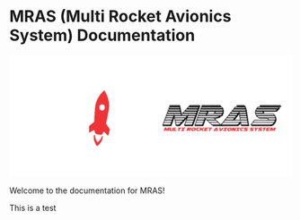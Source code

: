 # MRAS (Multi Rocket Avionics System) Documentation

![](images/sunride_mras.png)

Welcome to the documentation for MRAS!

This is a test
